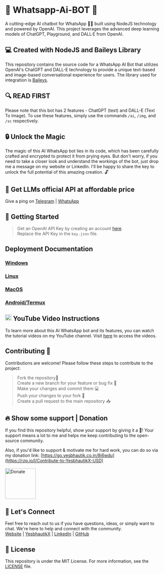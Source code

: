# 💬 Whatsapp-Ai-BOT 🤖


A cutting-edge AI chatbot for WhatsApp 🤖💬 built using NodeJS technology and powered by OpenAI. This project leverages the advanced deep learning models of ChatGPT, Playground, and DALL·E from OpenAI.

## 💻 Created with NodeJS and Baileys Library
This repository contains the source code for a WhatsApp AI Bot that utilizes OpenAI's ChatGPT and DALL-E technology to provide a unique text-based and image-based conversational experience for users. The library used for integration is [Baileys](https://github.com/WhiskeySockets/Baileys). 

## 🔍 READ FIRST
Please note that this bot has 2 features - ChatGPT (text) and DALL-E (Text To Image). To use these features, simply use the commands `/ai`, `/img`, and `/sc` respectively.

## 🔒 Unlock the Magic

The magic of this AI WhatsApp bot lies in its code, which has been carefully crafted and encrypted to protect it from prying eyes. But don't worry, if you need to take a closer look and understand the workings of the bot, just drop me a message on my website or LinkedIn. I'll be happy to share the key to unlock the full potential of this amazing creation. 🔓

## 🔴 Get LLMs official API at affordable price

Give a ping on [Telegram](https://t.me/yesbhautik) | [WhatsApp](https://wa.me/+916353586391)

## 🚀 Getting Started

   > Get an OpenAI API Key by creating an account [here](https://go.yesbhautik.co.in/l76e5p). <br>
   > Replace the API Key in the `key.json` file.

## Deployment Documentation

### [Windows](https://github.com/yesbhautik/Whatsapp-Ai-BOT/blob/main/Docs/Deployment/Windows.md)</br>
   
### [Linux](https://github.com/yesbhautik/Whatsapp-Ai-BOT/blob/main/Docs/Deployment/Linux.md)</br>

### [MacOS](https://github.com/yesbhautik/Whatsapp-Ai-BOT/blob/main/Docs/Deployment/MacOS.md)

### [Android/Termux](https://github.com/yesbhautik/Whatsapp-Ai-BOT/blob/main/Docs/Deployment/Android.md)<br>

## <img src="youtube.png" alt="Donate" width="21"> YouTube Video Instructions

To learn more about this AI WhatsApp bot and its features, you can watch the tutorial videos on my YouTube channel. Visit [here](https://youtu.be/4lk6IMZ544s) to access the videos.

## Contributing 🤝
Contributions are welcome! Please follow these steps to contribute to the project:

   > Fork the repository🍴 <br>
   > Create a new branch for your feature or bug fix 🌿 <br>
   > Make your changes and commit them 💻 <br>
   > Push your changes to your fork 🚀 <br>
   > Create a pull request to the main repository 📥 <br>

## 🔥 Show some support | Donation
If you find this repository helpful, show your support by giving it a 🌟! Your support means a lot to me and helps me keep contributing to the open-source community.

Also, if you'd like to support & motivate me for hard work, you can do so via my donation link: [https://go.yesbhautik.co.in/8i6wdu](https://rzp.io/l/Contribute-to-YesbhautikX-USD)
<br><br>
<a href="https://rzp.io/l/Contribute-to-YesbhautikX-USD">
  <img src="https://www.pngall.com/wp-content/uploads/2016/05/PayPal-Donate-Button-Free-Download-PNG.png" alt="Donate" width="100">
</a>

## 💬 Let's Connect
Feel free to reach out to us if you have questions, ideas, or simply want to chat. We're here to help and connect with the community. <br>
[Website](https://yesbhautik.co.in/) | [YesbhautikX](https://yesbhautikx.co.in/) | [LinkedIn](https://www.linkedin.com/in/yesbhautik) | [GitHub](https://github.com/yesbhautik)

## 📜 License
This repository is under the MIT License. For more information, see the [LICENSE](LICENSE) file.
